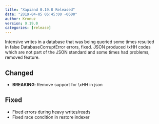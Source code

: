 ```yaml
---
title: "Xapiand 0.19.0 Released"
date: "2019-04-05 06:45:00 -0600"
author: Kronuz
version: 0.19.0
categories: [release]
---
```


Intensive writes in a database that was being queried some times resulted in
false DatabaseCorruptError errors, fixed. JSON produced \xHH codes which are
not part of the JSON standard and some times had problems, removed feature.


## Changed
- **BREAKING**: Remove support for \xHH in json

## Fixed
- Fixed errors during heavy writes/reads
- Fixed race condition in restore indexer
